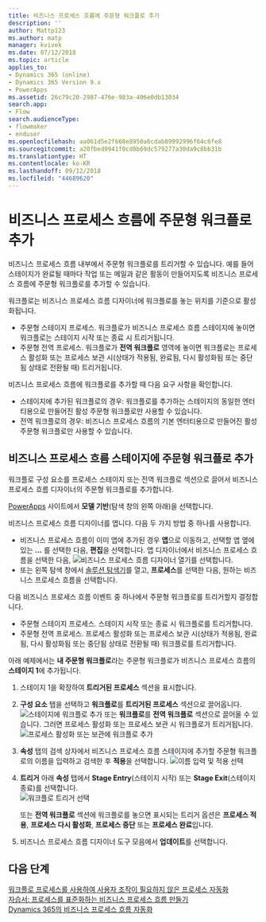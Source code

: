 ```yaml
---
title: 비즈니스 프로세스 흐름에 주문형 워크플로 추가
description: ''
author: Mattp123
ms.author: matp
manager: kvivek
ms.date: 07/12/2018
ms.topic: article
applies_to:
- Dynamics 365 (online)
- Dynamics 365 Version 9.x
- PowerApps
ms.assetid: 26c79c20-2987-476e-983a-406e0db13034
search.app:
- Flow
search.audienceType:
- flowmaker
- enduser
ms.openlocfilehash: aa061d5e2f668e8950a6cdab89992996f64c6fe8
ms.sourcegitcommit: a20fbed9941f0cd8b69dc579277a30da9c8bb31b
ms.translationtype: HT
ms.contentlocale: ko-KR
ms.lasthandoff: 09/12/2018
ms.locfileid: "44689620"
---
```

# <a name="add-an-on-demand-workflow-to-a-business-process-flow"></a>비즈니스 프로세스 흐름에 주문형 워크플로 추가

비즈니스 프로세스 흐름 내부에서 주문형 워크플로를 트리거할 수 있습니다. 예를 들어 스테이지가 완료될 때마다 작업 또는 메일과 같은 활동이 만들어지도록 비즈니스 프로세스 흐름에 주문형 워크플로를 추가할 수 있습니다. 

워크플로는 비즈니스 프로세스 흐름 디자이너에 워크플로를 놓는 위치를 기준으로 활성화됩니다.
- 주문형 스테이지 프로세스. 워크플로가 비즈니스 프로세스 흐름 스테이지에 놓이면 워크플로는 스테이지 시작 또는 종료 시 트리거됩니다. 
- 주문형 전역 프로세스. 워크플로가 **전역 워크플로** 영역에 놓이면 워크플로는 프로세스 활성화 또는 프로세스 보관 시(상태가 적용됨, 완료됨, 다시 활성화됨 또는 중단됨 상태로 전환될 때) 트리거됩니다. 

비즈니스 프로세스 흐름에 워크플로를 추가할 때 다음 요구 사항을 확인합니다.
- 스테이지에 추가된 워크플로의 경우: 워크플로를 추가하는 스테이지의 동일한 엔터티용으로 만들어진 활성 주문형 워크플로만 사용할 수 있습니다.  
- 전역 워크플로의 경우: 비즈니스 프로세스 흐름의 기본 엔터티용으로 만들어진 활성 주문형 워크플로만 사용할 수 있습니다.

## <a name="add-an-on-demand-workflow-to-a-business-process-flow-stage"></a>비즈니스 프로세스 흐름 스테이지에 주문형 워크플로 추가

워크플로 구성 요소를 프로세스 스테이지 또는 전역 워크플로 섹션으로 끌어서 비즈니스 프로세스 흐름 디자이너의 주문형 워크플로를 추가합니다. 

[PowerApps](https://web.powerapps.com) 사이트에서 **모델 기반**(탐색 창의 왼쪽 아래)을 선택합니다. 

비즈니스 프로세스 흐름 디자이너를 엽니다. 다음 두 가지 방법 중 하나를 사용합니다.
- 비즈니스 프로세스 흐름이 이미 앱에 추가된 경우 **앱**으로 이동하고, 선택할 앱 옆에 있는 **...** 를 선택한 다음, **편집**을 선택합니다. 앱 디자이너에서 비즈니스 프로세스 흐름을 선택한 다음, ![비즈니스 프로세스 흐름 디자이너 열기](media/dynamics365-open-designer.PNG)를 선택합니다.  
- 또는 왼쪽 탐색 창에서 [솔루션 탐색기](/powerapps/maker/model-driven-apps/advanced-navigation.md#solution-explorer)를 열고, **프로세스**를 선택한 다음, 원하는 비즈니스 프로세스 흐름을 선택합니다. 

다음 비즈니스 프로세스 흐름 이벤트 중 하나에서 주문형 워크플로를 트리거할지 결정합니다. 
- 주문형 스테이지 프로세스. 스테이지 시작 또는 종료 시 워크플로를 트리거합니다. 
- 주문형 전역 프로세스. 프로세스 활성화 또는 프로세스 보관 시(상태가 적용됨, 완료됨, 다시 활성화됨 또는 중단됨 상태로 전환될 때) 워크플로를 트리거합니다. 

아래 예제에서는 **내 주문형 워크플로**라는 주문형 워크플로가 비즈니스 프로세스 흐름의 **스테이지 1**에 추가됩니다. 

1. 스테이지 1을 확장하여 **트리거된 프로세스** 섹션을 표시합니다. 
2. **구성 요소** 탭을 선택하고 **워크플로**를 **트리거된 프로세스** 섹션으로 끌어옵니다.
    ![스테이지에 워크플로 추가](media/add-workflow-to-bpf-1.png) 또는 **워크플로**를 **전역 워크플로** 섹션으로 끌어올 수 있습니다. 그러면 프로세스 활성화 또는 프로세스 보관 시 워크플로가 트리거됩니다.
 ![프로세스 활성화 또는 보관에 워크플로 추가](media/add-workflow-to-bpf-global.png)
3. **속성** 탭의 검색 상자에서 비즈니스 프로세스 흐름 스테이지에 추가할 주문형 워크플로의 이름을 입력하고 검색한 후 **적용**을 선택합니다.
    ![이름 입력 및 적용 선택](media/add-workflow-to-bpf-2.png)
4. **트리거** 아래 **속성** 탭에서 **Stage Entry**(스테이지 시작) 또는 **Stage Exit**(스테이지 종료)를 선택합니다.  
    ![워크플로 트리거 선택](media/workflow-trigger.png)
   
    또는 **전역 워크플로** 섹션에 워크플로를 놓으면 표시되는 트리거 옵션은 **프로세스 적용**, **프로세스 다시 활성화**, **프로세스 중단** 또는 **프로세스 완료**입니다.

5. 비즈니스 프로세스 흐름 디자이너 도구 모음에서 **업데이트**를 선택합니다.
 
## <a name="next-steps"></a>다음 단계
[워크플로 프로세스를 사용하여 사용자 조작이 필요하지 않은 프로세스 자동화](workflow-processes.md) <br/>
[자습서: 프로세스를 표준화하는 비즈니스 프로세스 흐름 만들기](create-business-process-flow.md) <br/>
[Dynamics 365의 비즈니스 프로세스 흐름 자동화](https://blogs.msdn.microsoft.com/crm/2017/03/28/business-process-flow-automation-in-dynamics-365/)
